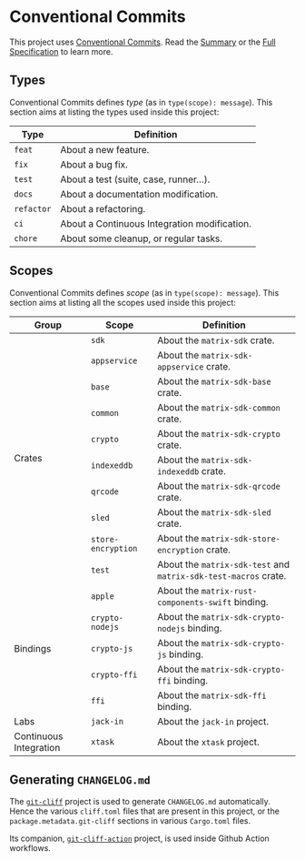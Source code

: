 # Conventional Commits

This project uses [Conventional
Commits](https://www.conventionalcommits.org/). Read the
[Summary](https://www.conventionalcommits.org/en/v1.0.0/#summary) or
the [Full
Specification](https://www.conventionalcommits.org/en/v1.0.0/#specification)
to learn more.

## Types

Conventional Commits defines _type_ (as in `type(scope):
message`). This section aims at listing the types used inside this
project:

| Type | Definition |
|-|-|
| `feat` | About a new feature. |
| `fix` | About a bug fix. |
| `test` | About a test (suite, case, runner…). |
| `docs` | About a documentation modification. |
| `refactor` | About a refactoring. |
| `ci` | About a Continuous Integration modification. |
| `chore` | About some cleanup, or regular tasks. |

## Scopes

Conventional Commits defines _scope_ (as in `type(scope): message`). This
section aims at listing all the scopes used inside this project:

<table>
  <thead>
    <tr>
      <th>Group</th>
      <th>Scope</th>
      <th>Definition</th>
    </tr>
  </thead>
  <tbody>
    <tr>
      <td rowspan="10">Crates</td>
      <td><code>sdk</code></td>
      <td>About the <code>matrix-sdk</code> crate.</td>
    </tr>
    <tr>
      <td><code>appservice</code></td>
      <td>About the <code>matrix-sdk-appservice</code> crate.</td>
    </tr>
    <tr>
      <td><code>base</code></td>
      <td>About the <code>matrix-sdk-base</code> crate.</td>
    </tr>
    <tr>
      <td><code>common</code></td>
      <td>About the <code>matrix-sdk-common</code> crate.</td>
    </tr>
    <tr>
      <td><code>crypto</code></td>
      <td>About the <code>matrix-sdk-crypto</code> crate.</td>
    </tr>
    <tr>
      <td><code>indexeddb</code></td>
      <td>About the <code>matrix-sdk-indexeddb</code> crate.</td>
    </tr>
    <tr>
      <td><code>qrcode</code></td>
      <td>About the <code>matrix-sdk-qrcode</code> crate.</td>
    </tr>
    <tr>
      <td><code>sled</code></td>
      <td>About the <code>matrix-sdk-sled</code> crate.</td>
    </tr>
    <tr>
      <td><code>store-encryption</code></td>
      <td>About the <code>matrix-sdk-store-encryption</code> crate.</td>
    </tr>
    <tr>
      <td><code>test</code></td>
      <td>About the <code>matrix-sdk-test</code> and <code>matrix-sdk-test-macros</code> crate.</td>
    </tr>
    <tr>
      <td rowspan="5">Bindings</td>
      <td><code>apple</code></td>
      <td>About the <code>matrix-rust-components-swift</code> binding.</td>
    </tr>
    <tr>
      <td><code>crypto-nodejs</code></td>
      <td>About the <code>matrix-sdk-crypto-nodejs</code> binding.</td>
    </tr>
    <tr>
      <td><code>crypto-js</code></td>
      <td>About the <code>matrix-sdk-crypto-js</code> binding.</td>
    </tr>
    <tr>
      <td><code>crypto-ffi</code></td>
      <td>About the <code>matrix-sdk-crypto-ffi</code> binding.</td>
    </tr>
    <tr>
      <td><code>ffi</code></td>
      <td>About the <code>matrix-sdk-ffi</code> binding.</td>
    </tr>
    <tr>
      <td>Labs</td>
      <td><code>jack-in</code></td>
      <td>About the <code>jack-in</code> project.</td>
    </tr>
    <tr>
      <td>Continuous Integration</td>
      <td><code>xtask</code></td>
      <td>About the <code>xtask</code> project.</td>
    </tr>
  </tbody>
</table>

## Generating `CHANGELOG.md`

The [`git-cliff`](https://github.com/orhun/git-cliff) project is used
to generate `CHANGELOG.md` automatically. Hence the various
`cliff.toml` files that are present in this project, or the
`package.metadata.git-cliff` sections in various `Cargo.toml` files.

Its companion,
[`git-cliff-action`](https://github.com/orhun/git-cliff-action)
project, is used inside Github Action workflows.
